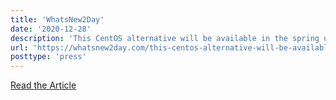 ```yaml
---
title: 'WhatsNew2Day'
date: '2020-12-28'
description: 'This CentOS alternative will be available in the spring of 2021'
url: 'https://whatsnew2day.com/this-centos-alternative-will-be-available-in-the-spring-of-2021/'
posttype: 'press'
---
```

[Read the Article](https://whatsnew2day.com/this-centos-alternative-will-be-available-in-the-spring-of-2021/)